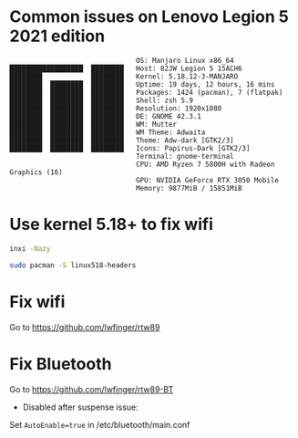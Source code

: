 # Common issues on Lenovo Legion 5 2021 edition
```
                               OS: Manjaro Linux x86_64 
██████████████████  ████████   Host: 82JW Legion 5 15ACH6 
████████            ████████   Kernel: 5.18.12-3-MANJARO 
████████  ████████  ████████   Uptime: 19 days, 12 hours, 16 mins 
████████  ████████  ████████   Packages: 1424 (pacman), 7 (flatpak) 
████████  ████████  ████████   Shell: zsh 5.9 
████████  ████████  ████████   Resolution: 1920x1080 
████████  ████████  ████████   DE: GNOME 42.3.1 
████████  ████████  ████████   WM: Mutter 
████████  ████████  ████████   WM Theme: Adwaita 
████████  ████████  ████████   Theme: Adw-dark [GTK2/3] 
████████  ████████  ████████   Icons: Papirus-Dark [GTK2/3] 
                               Terminal: gnome-terminal 
                               CPU: AMD Ryzen 7 5800H with Radeon Graphics (16) 
                               GPU: NVIDIA GeForce RTX 3050 Mobile 
                               Memory: 9877MiB / 15851MiB 
```
# Use kernel 5.18+ to fix wifi
```sh
inxi -Nazy 

sudo pacman -S linux518-headers
```

# Fix wifi

 Go to https://github.com/lwfinger/rtw89

# Fix Bluetooth

 Go to https://github.com/lwfinger/rtw89-BT

-  Disabled after suspense issue:

Set ```AutoEnable=true``` in /etc/bluetooth/main.conf